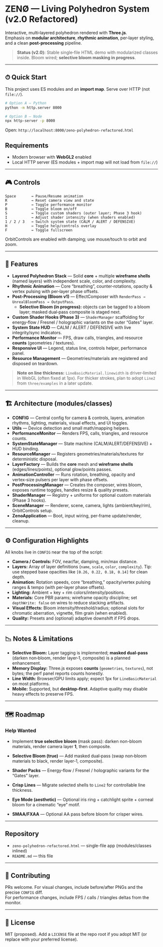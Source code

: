 # ZENØ — Living Polyhedron System (v2.0 Refactored)

Interactive, multi‑layered polyhedron rendered with **Three.js**.  
Emphasis on **modular architecture**, **rhythmic animation**, per‑layer styling, and a clean **post‑processing** pipeline.

> **Status (v2.0):** Stable single‑file HTML demo with modularized classes inside. Bloom wired; **selective bloom masking in progress**.

---

## ⏱ Quick Start

This project uses ES modules and an **import map**. Serve over HTTP (not `file://`).

```bash
# Option A — Python
python -m http.server 8000

# Option B — Node
npx http-server -p 8000
```

Open: `http://localhost:8000/zeno-polyhedron-refactored.html`


## Requirements
- Modern browser with **WebGL2** enabled
- Local HTTP server (ES modules + import map will not load from `file://`)

---

## 🎮 Controls

```
Space       → Pause/Resume animation
R           → Reset camera view and state
P           → Toggle performance monitor
B           → Toggle bloom on/off
S           → Toggle custom shaders (outer layer; Phase 3 hook)
I           → Adjust shader intensity (when shaders enabled)
1 / 2 / 3   → Switch system state (CALM / ALERT / DEFENSIVE)
H           → Toggle help/controls overlay
F           → Toggle fullscreen
```

OrbitControls are enabled with damping; use mouse/touch to orbit and zoom.

---

## 🧩 Features

- **Layered Polyhedron Stack** — Solid **core** + multiple **wireframe shells** (named layers) with independent scale, color, and complexity.
- **Rhythmic Animation** — Core “breathing”, counter‑rotations, opacity & vertex pulsing with per‑layer phase offsets.
- **Post‑Processing (Bloom v1)** — EffectComposer with `RenderPass → UnrealBloomPass → OutputPass`.
  - **Selective Bloom (in progress):** objects can be tagged to a bloom layer; masked dual‑pass composite is staged next.
- **Custom Shader Hooks (Phase 3)** — `ShaderManager` scaffolding for energy‑flow / Fresnel / holographic variants on the outer “Gates” layer.
- **System State HUD** — CALM / ALERT / DEFENSIVE with live integrity/sync indicators.
- **Performance Monitor** — FPS, draw calls, triangles, and resource **counts** (geometries / textures).
- **Responsive UI** — Legend, status line, controls helper, performance panel.
- **Resource Management** — Geometries/materials are registered and disposed on teardown.

> **Note on line thickness:** `LineBasicMaterial.linewidth` is driver‑limited in WebGL (often fixed at 1px). For thicker strokes, plan to adopt `Line2` from `three/examples` in a later update.

---

## 🏗 Architecture (modules/classes)

- **CONFIG** — Central config for camera & controls, layers, animation rhythms, lighting, materials, visual effects, and UI toggles.
- **Utils** — Device detection and small math/mapping helpers.
- **PerformanceMonitor** — Renders FPS, calls, triangles, and resource counts.
- **SystemStateManager** — State machine (CALM/ALERT/DEFENSIVE) + HUD binding.
- **ResourceManager** — Registers geometries/materials/textures for deterministic disposal.
- **LayerFactory** — Builds the **core** mesh and **wireframe shells** (edges/lines/points), optional glow/points passes.
- **AnimationController** — Runs rotation, breathing, opacity and vertex‑size pulsers per layer with phase offsets.
- **PostProcessingManager** — Creates the composer, wires bloom, exposes runtime toggles, handles resize & quality presets.
- **ShaderManager** — Registry + uniforms for optional custom materials (Phase 3 hooks).
- **SceneManager** — Renderer, scene, camera, lights (ambient/key/rim), OrbitControls setup.
- **ZenoApplication** — Boot, input wiring, per‑frame update/render, cleanup.

---

## ⚙️ Configuration Highlights

All knobs live in `CONFIG` near the top of the script:

- **Camera / Controls:** FOV, near/far, damping, min/max distance.
- **Layers:** Array of layer definitions (`name`, `scale`, `color`, `complexity`). Tip: use stepped base opacities like `[0.26, 0.22, 0.18, 0.14]` for clean depth.
- **Animation:** Rotation speeds, core “breathing,” opacity/vertex pulsing ranges & tempo (with per‑layer phase offsets).
- **Lighting:** Ambient + key + rim colors/intensity/positions.
- **Materials:** Core PBR params; wireframe opacity discipline; set `depthWrite: false` on wires to reduce stacking artifacts.
- **Visual Effects:** Bloom intensity/threshold/radius; optional slots for chromatic aberration, vignette, film grain (when enabled).
- **Quality:** Presets and (optional) adaptive downshift if FPS drops.

---

## 📉 Notes & Limitations

- **Selective Bloom:** Layer tagging is implemented; **masked dual‑pass** (darken non‑bloom, render layer‑1, composite) is a planned enhancement.
- **Memory Display:** Three.js exposes **counts** (`geometries`, `textures`), not bytes; the perf panel reports counts honestly.
- **Line Width:** Browser/GPU limits apply; expect 1px for `LineBasicMaterial` on most platforms.
- **Mobile:** Supported, but **desktop‑first**. Adaptive quality may disable heavy effects to preserve FPS.

---

## 🗺 Roadmap

### Help Wanted
- Implement **true selective bloom** (mask pass): darken non-bloom materials, render camera layer **1**, then composite.

- **Selective Bloom (true)** — Add masked dual‑pass (swap non‑bloom materials to black, render layer‑1, composite).
- **Shader Packs** — Energy‑flow / Fresnel / holographic variants for the “Gates” layer.
- **Crisp Lines** — Migrate selected shells to `Line2` for controllable line thickness.
- **Eye Mode (aesthetic)** — Optional iris ring + catchlight sprite + corneal bloom for a cinematic “eye” motif.
- **SMAA/FXAA** — Optional AA pass before bloom for crisper wires.

---

## Repository
- `zeno-polyhedron-refactored.html` — single-file app (modules/classes inlined)
- `README.md` — this file

---

## 🤝 Contributing

PRs welcome. For visual changes, include before/after PNGs and the precise `CONFIG` diff.  
For performance changes, include FPS / calls / triangles deltas from the monitor.

---

## 📄 License

MIT (proposed). Add a `LICENSE` file at the repo root if you adopt MIT (or replace with your preferred license).
